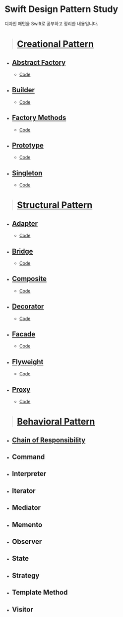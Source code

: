 # Swift Design Pattern Study

디자인 패턴을 Swift로 공부하고 정리한 내용입니다.

> # [Creational Pattern](https://github.com/jaicoco/Swift_Design_Pattern_Study/tree/main/Creational_Pattern)
  - ## [Abstract Factory](https://icksw.tistory.com/235)
    - [Code](https://github.com/jaicoco/Swift_Design_Pattern_Study/tree/main/Creational%20Pattern/AbstractFactoryPattern/AbstractFactoryPattern)
  - ## [Builder](https://icksw.tistory.com/236)
    - [Code](https://github.com/jaicoco/Swift_Design_Pattern_Study/tree/main/Creational%20Pattern/Builder%20Pattern/Builder%20Pattern)
  - ## [Factory Methods](https://icksw.tistory.com/237)
    - [Code](https://github.com/jaicoco/Swift_Design_Pattern_Study/tree/main/Creational%20Pattern/Factory%20Method%20Pattern/Factory%20Method%20Pattern)
  - ## [Prototype](https://icksw.tistory.com/238)
    - [Code](https://github.com/jaicoco/Swift_Design_Pattern_Study/tree/main/Creational%20Pattern/Prototype%20Pattern/Prototype%20Pattern)
  - ## [Singleton](https://icksw.tistory.com/239)
    - [Code](https://github.com/jaicoco/Swift_Design_Pattern_Study/tree/main/Creational%20Pattern/Singleton%20Pattern/Singleton%20Pattern)

> # [Structural Pattern](https://icksw.tistory.com/240)
  - ## [Adapter](https://icksw.tistory.com/241)
    - [Code](https://github.com/jaicoco/Swift_Design_Pattern_Study/tree/main/Structural%20Pattern/Adapter%20Pattern/Adapter%20Pattern)
  - ## [Bridge](https://icksw.tistory.com/242)
    - [Code](https://github.com/jaicoco/Swift_Design_Pattern_Study/tree/main/Structural%20Pattern/Bridge%20Pattern/Bridge%20Pattern)
  - ## [Composite](https://icksw.tistory.com/243)
    - [Code](https://github.com/jaicoco/Swift_Design_Pattern_Study/tree/main/Structural%20Pattern/Composite%20Pattern)
  - ## [Decorator](https://icksw.tistory.com/244)
    - [Code](https://github.com/jaicoco/Swift_Design_Pattern_Study/tree/main/Structural%20Pattern/Decorator%20Pattern/Decorator%20Pattern)
  - ## [Facade](https://icksw.tistory.com/246)
    - [Code](https://github.com/jaicoco/Swift_Design_Pattern_Study/tree/main/Structural%20Pattern/Facade%20Pattern/Facade%20Pattern)
  - ## [Flyweight](https://icksw.tistory.com/247)
    - [Code](https://github.com/jaicoco/Swift_Design_Pattern_Study/tree/main/Structural%20Pattern/Flyweight%20Pattern/Flyweight%20Pattern)
  - ## [Proxy](https://icksw.tistory.com/248)
    - [Code](https://github.com/jaicoco/Swift_Design_Pattern_Study/tree/main/Structural%20Pattern/Proxy%20Pattern/Proxy%20Pattern)

> # [Behavioral Pattern](https://icksw.tistory.com/249)
  - ## [Chain of Responsibility](https://icksw.tistory.com/250)
  - ## Command
  - ## Interpreter
  - ## Iterator
  - ## Mediator
  - ## Memento
  - ## Observer
  - ## State
  - ## Strategy
  - ## Template Method
  - ## Visitor

